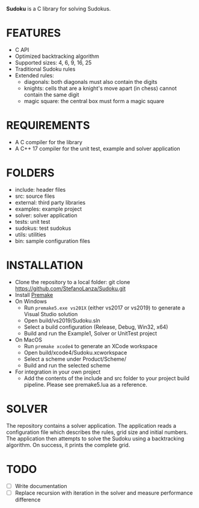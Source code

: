 **Sudoku** is a C library for solving Sudokus.

# FEATURES
- C API
- Optimized backtracking algorithm
- Supported sizes: 4, 6, 9, 16, 25
- Traditional Sudoku rules
- Extended rules: 
    - diagonals: both diagonals must also contain the digits
    - knights: cells that are a knight's move apart (in chess) cannot contain the same digit
    - magic square: the central box must form a magic square

# REQUIREMENTS
* A C compiler for the library
* A C++ 17 compiler for the unit test, example and solver application

# FOLDERS
* include: header files
* src: source files
* external: third party libraries
* examples: example project
* solver: solver application
* tests: unit test
* sudokus: test sudokus
* utils: utilities
* bin: sample configuration files

# INSTALLATION
* Clone the repository to a local folder:
  git clone https://github.com/StefanoLanza/Sudoku.git
* Install [Premake](https://premake.github.io/) 
* On Windows
  * Run ```premake5.exe vs201X``` (either vs2017 or vs2019) to generate a Visual Studio solution
  * Open build/vs2019/Sudoku.sln
  * Select a build configuration (Release, Debug, Win32, x64)
  * Build and run the Example1, Solver or UnitTest project
* On MacOS
  * Run ```premake xcode4``` to generate an XCode workspace
  * Open build/xcode4/Sudoku.xcworkspace
  * Select a scheme under Product/Scheme/
  * Build and run the selected scheme
* For integration in your own project
  * Add the contents of the include and src folder to your project build pipeline. Please see premake5.lua as a reference. 

# SOLVER
The repository contains a solver application. The application reads a configuration file which describes the rules, grid size and initial 
numbers. The application then attempts to solve the Sudoku using a backtracking algorithm. On success, it prints the complete grid. 

# TODO
- [ ] Write documentation
- [ ] Replace recursion with iteration in the solver and measure performance difference
